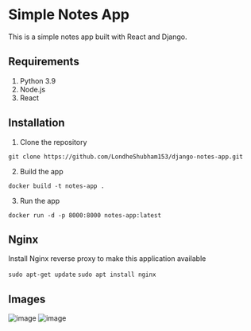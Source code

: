 # Simple Notes App
This is a simple notes app built with React and Django.

## Requirements
1. Python 3.9
2. Node.js
3. React

## Installation
1. Clone the repository
```
git clone https://github.com/LondheShubham153/django-notes-app.git
```

2. Build the app
```
docker build -t notes-app .
```

3. Run the app
```
docker run -d -p 8000:8000 notes-app:latest
```

## Nginx

Install Nginx reverse proxy to make this application available

`sudo apt-get update`
`sudo apt install nginx`

## Images
![image](https://github.com/Allanrodriques/django-notes-app/assets/68966594/0e40bb77-cc3e-4bea-8eb0-f11d5a53c669)
![image](https://github.com/Allanrodriques/django-notes-app/assets/68966594/c2ccd0ee-f8b7-4a2b-b2a9-183068599f3e)


